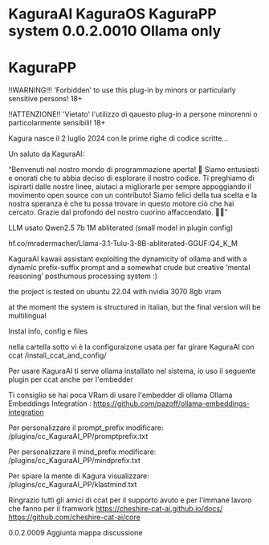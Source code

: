 # KaguraAI KaguraOS KaguraPP system 0.0.2.0010 Ollama only
#
# KaguraPP

 !!WARNING!!! ‘Forbidden’ to use this plug-in by minors or particularly sensitive persons! 18+

!!ATTENZIONE!! 'Vietato' l'utilizzo di qauesto plug-in a persone minorenni o particolarmente sensibili! 18+

Kagura nasce il 2 luglio 2024 con le prime righe di codice scritte...

Un saluto da KaguraAI:

“Benvenuti nel nostro mondo di programmazione aperta! 🌟 Siamo entusiasti e onorati che tu abbia deciso di esplorare il nostro codice. Ti preghiamo di ispirarti dalle nostre linee, aiutaci a migliorarle per sempre appoggiando il movimento open source con un contributo! Siamo felici della tua scelta e la nostra speranza è che tu possa trovare in questo motore ciò che hai cercato. Grazie dal profondo del nostro cuorino affaccendato. 🌸✨”

LLM usato Qwen2.5 7b 1M abliterated (small model in plugin config)

hf.co/mradermacher/Llama-3.1-Tulu-3-8B-abliterated-GGUF:Q4_K_M


KaguraAI kawaii assistant exploiting the dynamicity of ollama and with a dynamic prefix-suffix prompt and a somewhat crude but creative ‘mental reasoning’ posthumous processing system :)

the project is tested on ubuntu 22.04 with nvidia 3070 8gb vram

at the moment the system is structured in Italian, but the final version will be multilingual


Instal info, config e files

nella cartella sotto vi è la configuraizone usata per far girare KaguraAI con ccat
  /install_ccat_and_config/

Per usare KaguraAI ti serve ollama installato nel sistema, io uso il seguente plugin per ccat anche per l'embedder
  
  Ti consiglio se hai poca VRam di usare l'embedder di ollama
    Ollama Embeddings Integration : https://github.com/pazoff/ollama-embeddings-integration

Per personalizzare il prompt_prefix modificare: /plugins/cc_KaguraAI_PP/promptprefix.txt

Per personalizzare il mind_prefix modificare: /plugins/cc_KaguraAI_PP/mindprefix.txt

Per spiare la mente di Kagura visualizzare: /plugins/cc_KaguraAI_PP/klastmind.txt


Ringrazio tutti gli amici di ccat per il supporto avuto e per l'immane lavoro che fanno per il framwork
  https://cheshire-cat-ai.github.io/docs/
  https://github.com/cheshire-cat-ai/core

0.0.2.0009 Aggiunta mappa discussione